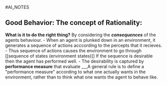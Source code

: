 #AI_NOTES 
## Good Behavior: The concept of Rationality:
__What is it to do the right thing?__
By considering the ___consequences___ of the agents behaviour. 
	- When an agent is plunked down in an environment, it generates a sequence of actions acccording to the percepts that it recieves. 
	- Thus sequence of actions causes the environment to go through [[sequence of states (environment states)]] If the sequence is desirable then the agent has performed well. 
	- The desirability is captured by __performance measure__ that evaluate
___A general rule is to define a "performance measure" according to what one actually wants in the environment, rather than to think what one wants the agent to behave like.
